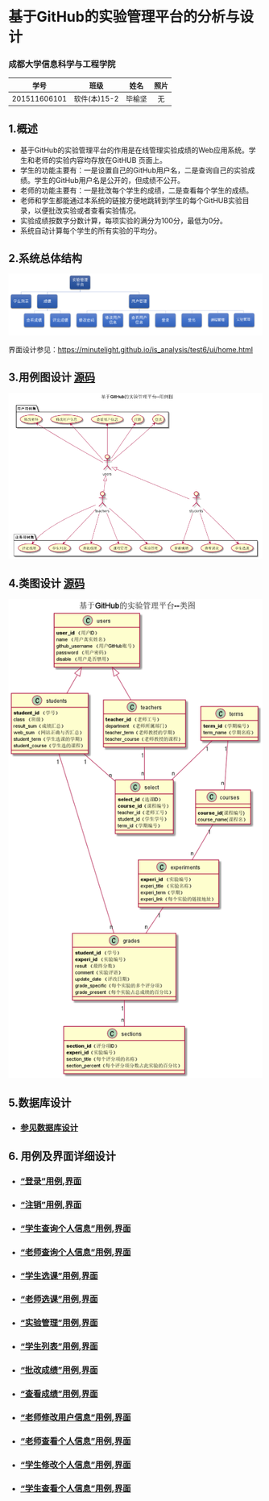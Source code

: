 ﻿﻿<!-- markdownlint-disable MD033-->
<!-- 禁止MD033类型的警告 https://www.npmjs.com/package/markdownlint -->

# 基于GitHub的实验管理平台的分析与设计

### 成都大学信息科学与工程学院

|学号|班级|姓名|照片|
|:-------:|:-------------: | :----------:|:---:|
|201511606101|软件(本)15-2|毕榆坚|无|

## 1.概述
- 基于GitHub的实验管理平台的作用是在线管理实验成绩的Web应用系统。学生和老师的实验内容均存放在GitHUB
页面上。
- 学生的功能主要有：一是设置自己的GitHub用户名，二是查询自己的实验成绩。学生的GitHub用户名是公开的，但成绩不公开。
- 老师的功能主要有：一是批改每个学生的成绩，二是查看每个学生的成绩。
- 老师和学生都能通过本系统的链接方便地跳转到学生的每个GitHUB实验目录，以便批改实验或者查看实验情况。
- 实验成绩按数字分数计算，每项实验的满分为100分，最低为0分。
- 系统自动计算每个学生的所有实验的平均分。

## 2.系统总体结构
![](structure.png)

界面设计参见：https://minutelight.github.io/is_analysis/test6/ui/home.html

## 3.用例图设计 [源码](src/usercase.puml)
![](usercase.png)

## 4.类图设计 [源码](src/class.puml)
![](class.png)

## 5.数据库设计
- ### [参见数据库设计](数据库设计.md)

## 6. 用例及界面详细设计
- ### [“登录”用例](./用例/登录.md),[界面](https://minutelight.github.io/is_analysis/test6/ui/home.html)
- ### [“注销”用例](./用例/登出.md),[界面](https://minutelight.github.io/is_analysis/test6/ui/home.html)
- ### [“学生查询个人信息”用例](./用例/查看用户信息.md),[界面](https://minutelight.github.io/is_analysis/test6/ui/学生个人信息查询.html)
- ### [“老师查询个人信息”用例](./用例/查看用户信息.md),[界面](https://minutelight.github.io/is_analysis/test6/ui/教师个人信息查询.html)
- ### [“学生选课”用例](./用例/学生和老师选课.md),[界面](https://minutelight.github.io/is_analysis/test6/ui/学生选课.html)
- ### [“老师选课”用例](./用例/学生和老师选课.md),[界面](https://minutelight.github.io/is_analysis/test6/ui/教师添加课程.html)
- ### [“实验管理”用例](./用例/增加实验.md),[界面](https://minutelight.github.io/is_analysis/test6/ui/教师实验管理.html)
- ### [“学生列表”用例](./用例/学生列表.md),[界面](https://minutelight.github.io/is_analysis/test6/ui/查询学生成绩.html)
- ### [“批改成绩”用例](./用例/批改成绩.md),[界面](https://minutelight.github.io/is_analysis/test6/ui/教师成绩评定.html)
- ### [“查看成绩”用例](./用例/查看成绩.md),[界面](https://minutelight.github.io/is_analysis/test6/ui/学生个人主页.html)
- ### [“老师修改用户信息”用例](./用例/修改用户信息.md),[界面](https://minutelight.github.io/is_analysis/test6/ui/教师个人信息修改.html)
- ### [“老师查看个人信息”用例](./用例/查看用户信息.md),[界面](https://minutelight.github.io/is_analysis/test6/ui/教师个人信息查看.html)
- ### [“学生修改个人信息”用例](./用例/查看用户信息.md),[界面](https://minutelight.github.io/is_analysis/test6/ui/学生个人信息修改.html)
- ### [“学生查看个人信息”用例](./用例/查看用户信息.md),[界面](https://minutelight.github.io/is_analysis/test6/ui/学生个人信息查询.html)
